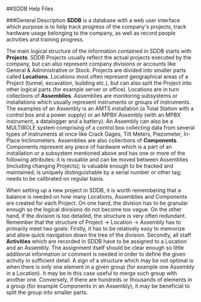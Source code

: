 ##SDDB Help Files

###General Description
**SDDB** is a database with a web user interface which purpose is to help track progress of the company's projects, track hardware usage belonging to the company, as well as  record people activities and training progress.

The main logical structure of the information contained in SDDB starts with **Projects**. SDDB Projects usually reflect the actual projects executed by the company, but can also represent company divisions or accounts like General & Administrative or Stock.
Projects are divided into smaller parts called **Locations**. Locations most often represent geographical areas of a Project (tunnel, excavation, building etc.), but can also split the Project into other logical parts (for example server or office).
Locations are in turn collections of **Assemblies**. Assemblies are monitoring subsystems or installations which usually represent instruments or groups of instruments. The examples of an Assembly is an AMTS installation (a Total Station with a control box and a power supply) or an MPBX Assembly (with an MPBX instrument, a datalogger and a battery). An Assembly can also be a MULTIROLE system comprising of a control box collecting data from several types of instruments at once like Crack Gages, Tilt Meters, Piezometer, In-Place Inclinometers.
Assemblies are also collections of **Components**. Components represent any piece of hardware which is a part of an installation or a subsystem mentioned above and has one or more of the following attributes: it is reusable and can be moved between Assemblies (including changing Projects); is valuable enough to be tracked and maintained; is uniquely distinguishable by a serial number or other tag; needs to be calibrated on regular basis.

When setting up a new project in SDDB, it is worth remembering that a balance is needed on how many Locations, Assemblies and Components are created for each Project. On one hand, the division has to be granular enough so the logical divisions do not become too vague. On the other hand, if the division is too detailed, the structure is very often redundant. Remember that the structure of Project -> Location -> Assembly has to primarily meet two goals: Firstly, it has to be relatively easy to memorize and allow quick navigation down the tree of the division. Secondly, all staff **Activities** which are recorded in SDDB have to be assigned to a Location and an Assembly. The assignment itself should be clear enough so little additional information or comment is needed in order to define the given activity in sufficient detail.
A sign of a structure which may be not optimal is when there is only one element in a given group (for example one Assembly in a Location). It may be in this case useful to merge such group with another one. Conversely, if there are hundreds or thousands of elements in a group (for example Components in an Assembly), it may be beneficial to split the group into smaller parts.
